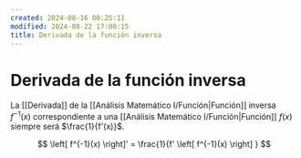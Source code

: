 ```yaml
---
created: 2024-08-16 00:25:11
modified: 2024-08-22 17:00:15
title: Derivada de la función inversa
---
```


# Derivada de la función inversa

La [[Derivada]] de la [[Análisis Matemático I/Función|Función]] inversa $f^{-1} (x)$ correspondiente a una [[Análisis Matemático I/Función|Función]] $f(x)$ siempre será $\frac{1}{f'(x)}$.

$$
\left[
    f^{-1}(x)
\right]' =
\frac{1}{f' \left[ f^{-1}(x) \right] }
$$
